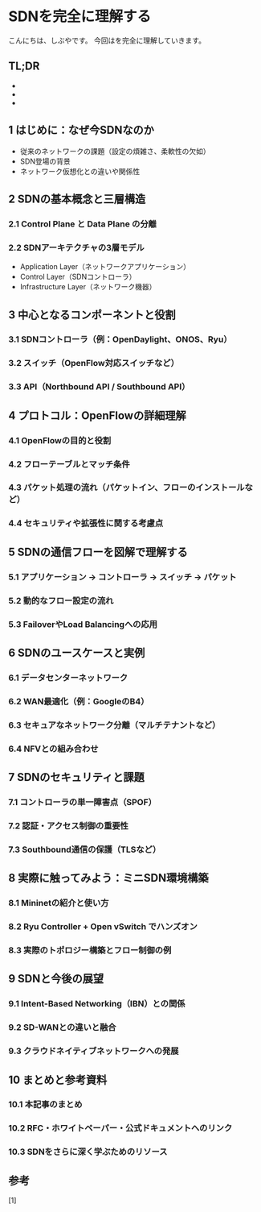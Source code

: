 # SDNを完全に理解する


<!--
Todo:
- TLDR

-->


こんにちは、しぶやです。
今回はを完全に理解していきます。


## TL;DR

*
*
*
## 1 はじめに：なぜ今SDNなのか
- 従来のネットワークの課題（設定の煩雑さ、柔軟性の欠如）
- SDN登場の背景
- ネットワーク仮想化との違いや関係性

## 2 SDNの基本概念と三層構造
### 2.1 Control Plane と Data Plane の分離
### 2.2 SDNアーキテクチャの3層モデル
- Application Layer（ネットワークアプリケーション）
- Control Layer（SDNコントローラ）
- Infrastructure Layer（ネットワーク機器）

## 3 中心となるコンポーネントと役割
### 3.1 SDNコントローラ（例：OpenDaylight、ONOS、Ryu）
### 3.2 スイッチ（OpenFlow対応スイッチなど）
### 3.3 API（Northbound API / Southbound API）

## 4 プロトコル：OpenFlowの詳細理解
### 4.1 OpenFlowの目的と役割
### 4.2 フローテーブルとマッチ条件
### 4.3 パケット処理の流れ（パケットイン、フローのインストールなど）
### 4.4 セキュリティや拡張性に関する考慮点

## 5 SDNの通信フローを図解で理解する
### 5.1 アプリケーション → コントローラ → スイッチ → パケット
### 5.2 動的なフロー設定の流れ
### 5.3 FailoverやLoad Balancingへの応用

## 6 SDNのユースケースと実例
### 6.1 データセンターネットワーク
### 6.2 WAN最適化（例：GoogleのB4）
### 6.3 セキュアなネットワーク分離（マルチテナントなど）
### 6.4 NFVとの組み合わせ

## 7 SDNのセキュリティと課題
### 7.1 コントローラの単一障害点（SPOF）
### 7.2 認証・アクセス制御の重要性
### 7.3 Southbound通信の保護（TLSなど）

## 8 実際に触ってみよう：ミニSDN環境構築
### 8.1 Mininetの紹介と使い方
### 8.2 Ryu Controller + Open vSwitch でハンズオン
### 8.3 実際のトポロジー構築とフロー制御の例

## 9 SDNと今後の展望
### 9.1 Intent-Based Networking（IBN）との関係
### 9.2 SD-WANとの違いと融合
### 9.3 クラウドネイティブネットワークへの発展

## 10 まとめと参考資料
### 10.1 本記事のまとめ
### 10.2 RFC・ホワイトペーパー・公式ドキュメントへのリンク
### 10.3 SDNをさらに深く学ぶためのリソース



## 参考

[1] []()


